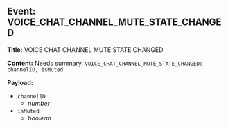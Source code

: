## Event: VOICE_CHAT_CHANNEL_MUTE_STATE_CHANGED

**Title:** VOICE CHAT CHANNEL MUTE STATE CHANGED

**Content:**
Needs summary.
`VOICE_CHAT_CHANNEL_MUTE_STATE_CHANGED: channelID, isMuted`

**Payload:**
- `channelID`
  - *number*
- `isMuted`
  - *boolean*